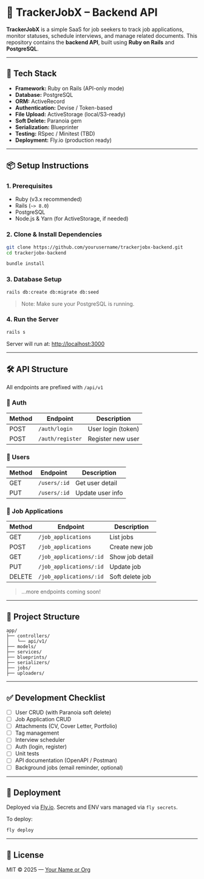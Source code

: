 # 🚀 TrackerJobX – Backend API

**TrackerJobX** is a simple SaaS for job seekers to track job applications, monitor statuses, schedule interviews, and manage related documents. This repository contains the **backend API**, built using **Ruby on Rails** and **PostgreSQL**.

---

## 🧱 Tech Stack

- **Framework:** Ruby on Rails (API-only mode)
- **Database:** PostgreSQL
- **ORM:** ActiveRecord
- **Authentication:** Devise / Token-based
- **File Upload:** ActiveStorage (local/S3-ready)
- **Soft Delete:** Paranoia gem
- **Serialization:** Blueprinter
- **Testing:** RSpec / Minitest (TBD)
- **Deployment:** Fly.io (production ready)

---

## 📦 Setup Instructions

### 1. Prerequisites

- Ruby (v3.x recommended)
- Rails (`~> 8.0`)
- PostgreSQL
- Node.js & Yarn (for ActiveStorage, if needed)

### 2. Clone & Install Dependencies

```bash
git clone https://github.com/yourusername/trackerjobx-backend.git
cd trackerjobx-backend

bundle install
````

### 3. Database Setup

```bash
rails db:create db:migrate db:seed
```

> Note: Make sure your PostgreSQL is running.

### 4. Run the Server

```bash
rails s
```

Server will run at: [http://localhost:3000](http://localhost:3000)

---

## 🛠️ API Structure

All endpoints are prefixed with `/api/v1`

### 🔐 Auth

| Method | Endpoint         | Description        |
| ------ | ---------------- | ------------------ |
| POST   | `/auth/login`    | User login (token) |
| POST   | `/auth/register` | Register new user  |

### 👤 Users

| Method | Endpoint     | Description      |
| ------ | ------------ | ---------------- |
| GET    | `/users/:id` | Get user detail  |
| PUT    | `/users/:id` | Update user info |

### 📄 Job Applications

| Method | Endpoint                | Description     |
| ------ | ----------------------- | --------------- |
| GET    | `/job_applications`     | List jobs       |
| POST   | `/job_applications`     | Create new job  |
| GET    | `/job_applications/:id` | Show job detail |
| PUT    | `/job_applications/:id` | Update job      |
| DELETE | `/job_applications/:id` | Soft delete job |

> ...more endpoints coming soon!

---

## 📂 Project Structure

```
app/
├── controllers/
│   └── api/v1/
├── models/
├── services/
├── blueprints/
├── serializers/
├── jobs/
├── uploaders/
```

---

## ✅ Development Checklist

* [ ] User CRUD (with Paranoia soft delete)
* [ ] Job Application CRUD
* [ ] Attachments (CV, Cover Letter, Portfolio)
* [ ] Tag management
* [ ] Interview scheduler
* [ ] Auth (login, register)
* [ ] Unit tests
* [ ] API documentation (OpenAPI / Postman)
* [ ] Background jobs (email reminder, optional)

---

## 🚀 Deployment

Deployed via [Fly.io](https://fly.io).
Secrets and ENV vars managed via `fly secrets`.

To deploy:

```bash
fly deploy
```

---

## 📄 License

MIT © 2025 — [Your Name or Org](https://github.com/yourusername)

```

